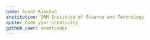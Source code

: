 ```yaml
---
name: Anant Kanchan
institution: SRM Institute of Science and Technology
quote: Code your creativity
github_user: anantcodes
---
```

